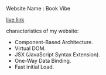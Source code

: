 Website Name : Book Vibe

[live link](https://book-vibe-rafiz.surge.sh/listedBooks)

characteristics of my website:
 * Component-Based Architecture.
 * Virtual DOM.
 * JSX (JavaScript Syntax Extension).
 * One-Way Data Binding.
 * Fast initial Load.